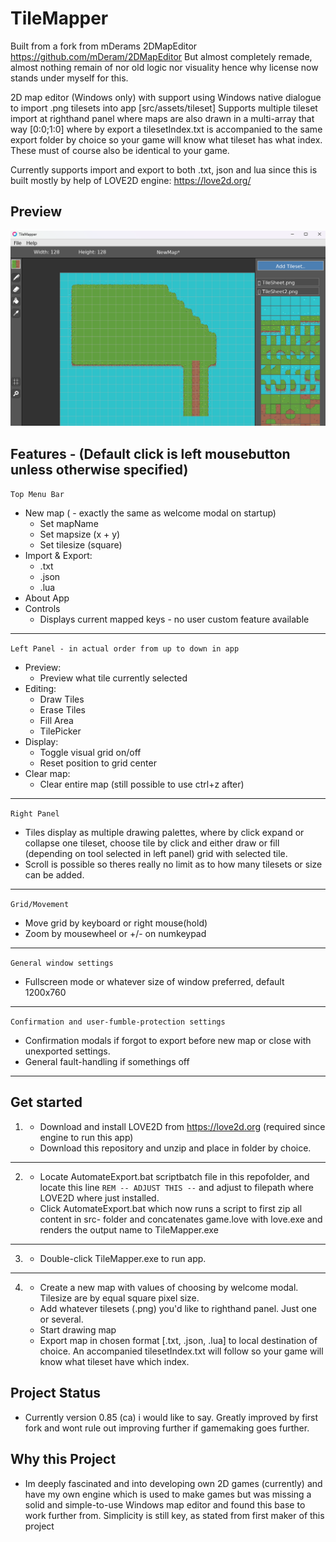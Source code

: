 # TileMapper

Built from a fork from mDerams 2DMapEditor https://github.com/mDeram/2DMapEditor
But almost completely remade, almost nothing remain of nor old logic nor visuality hence why license now stands under myself for this.

2D map editor (Windows only) with support using Windows native dialogue to import .png tilesets into app [src/assets/tileset]
Supports multiple tileset import at righthand panel where maps are also drawn in a multi-array that way [0:0;1:0] where by export a tilesetIndex.txt is accompanied to the same export folder by choice so your game will know what tileset has what index. These must of course also be identical to your game.

Currently supports import and export to both .txt, json and lua since this is built mostly by help of LOVE2D engine: https://love2d.org/

## Preview

![TileMapper Screenshot](src\assets\img\tilemapperpreview.png)

## Features - (Default click is left mousebutton unless otherwise specified)

```Top Menu Bar```

- New map ( - exactly the same as welcome modal on startup)
	- Set mapName
	- Set mapsize (x + y)
	- Set tilesize (square)
- Import & Export:
	- .txt
	- .json
	- .lua
- About App
- Controls
	- Displays current mapped keys - no user custom feature available

---

```Left Panel - in actual order from up to down in app```

- Preview:
	- Preview what tile currently selected
- Editing:
	- Draw Tiles
	- Erase Tiles
	- Fill Area
	- TilePicker
- Display:
	- Toggle visual grid on/off
	- Reset position to grid center
- Clear map:
	- Clear entire map (still possible to use ctrl+z after) 
---

```Right Panel```
- Tiles display as multiple drawing palettes, where by click expand or collapse one tileset, choose tile by click and either draw or fill (depending on tool selected in left panel) grid with selected tile.
- Scroll is possible so theres really no limit as to how many tilesets or size can be added.

---
```Grid/Movement```
- Move grid by keyboard or right mouse(hold)
- Zoom by mousewheel or +/- on numkeypad
---
```General window settings```
- Fullscreen mode or whatever size of window preferred, default 1200x760
---
```Confirmation and user-fumble-protection settings```
- Confirmation modals if forgot to export before new map or close with unexported settings.
- General fault-handling if somethings off
---

## Get started

1.
	- Download and install LOVE2D from https://love2d.org (required since engine to run this app)
	- Download this repository and unzip and place in folder by choice.   
---
2. 
	- Locate AutomateExport.bat scriptbatch file in this repofolder, and locate this line
	```REM -- ADJUST THIS --``` and adjust to filepath where LOVE2D where just installed.
	- Click AutomateExport.bat which now runs a script to first zip all content in src- folder and concatenates game.love with love.exe and renders the output name to TileMapper.exe
---  
3.
	- Double-click TileMapper.exe to run app.
---
4. 
	- Create a new map with values of choosing by welcome modal. Tilesize are by equal square pixel size.
	- Add whatever tilesets (.png) you'd like to righthand panel. Just one or several.
	- Start drawing map
	- Export map in chosen format [.txt, .json, .lua] to local destination of choice. An accompanied tilesetIndex.txt will follow so your game will know what tileset have which index.

## Project Status
- Currently version 0.85 (ca) i would like to say. Greatly improved by first fork and wont rule out improving further if gamemaking goes further.

## Why this Project
- Im deeply fascinated and into developing own 2D games (currently) and have my own engine which is used to make games but was missing a solid and simple-to-use Windows map editor and found this base to work further from. Simplicity is still key, as stated from first maker of this project
